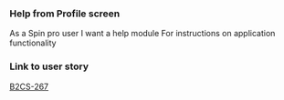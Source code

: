 ### Help from Profile screen
As a Spin pro user
I want a help module
For instructions on application functionality

### Link to user story
[B2CS-267](https://digitalfemsa.atlassian.net/browse/B2CS-267#:~:text=B2CS%2D285-,B2CS%2D267,-Android%20%7C%7C%20Visualizar%20%22FAQ%27s)

